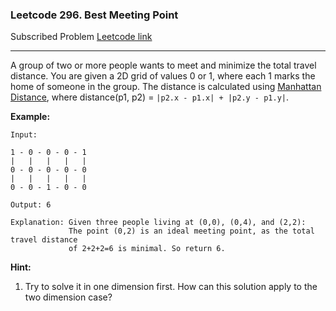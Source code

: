 ### Leetcode 296. Best Meeting Point
Subscribed Problem
[Leetcode link](https://leetcode.com/problems/best-meeting-point/)

---

A group of two or more people wants to meet and minimize the total travel distance. You are given a 2D grid of values 0 or 1, where each 1 marks the home of someone in the group. The distance is calculated using [Manhattan Distance](https://en.wikipedia.org/wiki/Taxicab_geometry), where distance(p1, p2) = `|p2.x - p1.x| + |p2.y - p1.y|`.

<strong>Example:</strong>
```
Input: 

1 - 0 - 0 - 0 - 1
|   |   |   |   |
0 - 0 - 0 - 0 - 0
|   |   |   |   |
0 - 0 - 1 - 0 - 0

Output: 6 

Explanation: Given three people living at (0,0), (0,4), and (2,2):
             The point (0,2) is an ideal meeting point, as the total travel distance 
             of 2+2+2=6 is minimal. So return 6.
```
<strong>Hint:</strong>
<ol>
<li>Try to solve it in one dimension first. How can this solution apply to the two dimension case?</li>
</ol>